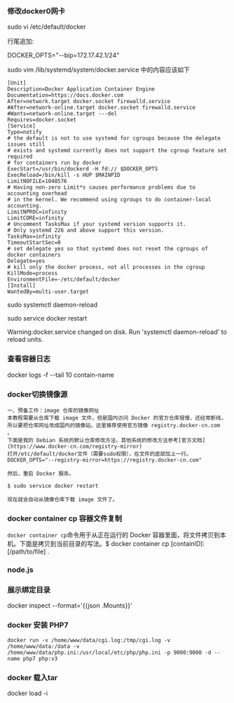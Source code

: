 ### 修改docker0网卡

sudo vi /etc/default/docker

行尾追加:

DOCKER_OPTS="--bip=172.17.42.1/24"

sudo vim /lib/systemd/system/docker.service  中的内容应该如下

```
[Unit]
Description=Docker Application Container Engine
Documentation=https://docs.docker.com
After=network.target docker.socket firewalld.service
#After=network-online.target docker.socket firewalld.service
#Wants=network-online.target ---del
Requires=docker.socket
[Service]
Type=notify
# the default is not to use systemd for cgroups because the delegate issues still
# exists and systemd currently does not support the cgroup feature set required
# for containers run by docker
ExecStart=/usr/bin/dockerd -H fd:// $DOCKER_OPTS
ExecReload=/bin/kill -s HUP $MAINPID
LimitNOFILE=1048576
# Having non-zero Limit*s causes performance problems due to accounting overhead
# in the kernel. We recommend using cgroups to do container-local accounting.
LimitNPROC=infinity
LimitCORE=infinity
# Uncomment TasksMax if your systemd version supports it.
# Only systemd 226 and above support this version.
TasksMax=infinity
TimeoutStartSec=0
# set delegate yes so that systemd does not reset the cgroups of docker containers
Delegate=yes
# kill only the docker process, not all processes in the cgroup
KillMode=process
EnvironmentFile=-/etc/default/docker
[Install]
WantedBy=multi-user.target

```

sudo systemctl daemon-reload

sudo service docker restart

Warning:docker.service changed on disk. Run 'systemctl daemon-reload' to reload units.


### 查看容器日志

docker logs  -f --tail 10 contain-name 



### docker切换镜像源

```
一、预备工作：image 仓库的镜像网址
本教程需要从仓库下载 image 文件，但是国内访问 Docker 的官方仓库很慢，还经常断线，所以要把仓库网址改成国内的镜像站。这里推荐使用官方镜像 registry.docker-cn.com 。
下面是我的 Debian 系统的默认仓库修改方法，其他系统的修改方法参考[官方文档](https://www.docker-cn.com/registry-mirror)
打开/etc/default/docker文件（需要sudo权限），在文件的底部加上一行。DOCKER_OPTS="--registry-mirror=https://registry.docker-cn.com"

然后，重启 Docker 服务。

$ sudo service docker restart

现在就会自动从镜像仓库下载 image 文件了。
```


### docker container cp 容器文件复制

`docker container cp`命令用于从正在运行的 Docker 容器里面，将文件拷贝到本机。下面是拷贝到当前目录的写法。$ docker container cp [containID]:[/path/to/file] .





### node.js



### 展示绑定目录

docker inspect --format='{{json .Mounts}}'


### docker 安装 PHP7
`docker run -v /home/www/data/cgi.log:/tmp/cgi.log -v /home/www/data:/data -v  /home/www/data/php.ini:/usr/local/etc/php/php.ini -p 9000:9000 -d --name php7 php:v3`

### docker 载入tar

docker load -i
